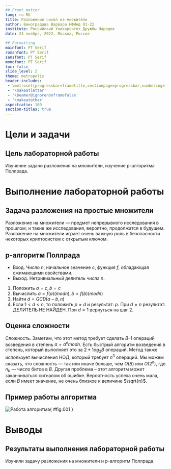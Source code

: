 ```yaml
---
## Front matter
lang: ru-RU
title: Разложение чисел на множители
author: Виноградова Варвара НФИмд 01-22
institute: Российский Университет Дружбы Народов
date: 24 ноября, 2022, Москва, Россия

## Formatting
mainfont: PT Serif
romanfont: PT Serif
sansfont: PT Serif
monofont: PT Serif
toc: false
slide_level: 2
theme: metropolis
header-includes: 
 - \metroset{progressbar=frametitle,sectionpage=progressbar,numbering=fraction}
 - '\makeatletter'
 - '\beamer@ignorenonframefalse'
 - '\makeatother'
aspectratio: 169
section-titles: true
---
```


# Цели и задачи

## Цель лабораторной работы

Изучение задачи разложения на множители, изучение p-алгоритма Поллрада.

# Выполнение лабораторной работы

## Задача разложения на простые множители

Разложение на множители — предмет непрерывного исследования в прошлом; и такие же исследования, вероятно, продолжатся в будущем. Разложение на множители играет очень важную роль в безопасности некоторых криптосистем с открытым ключом.

## p-алгоритм Поллрада

* Вход. Число $n$, начальное значение $c$, функция $f$, обладающая сжимающими свойствами.
* Выход. Нетривиальный делитель числа $n$.

1. Положить $a=c, b=c$
2. Вычислить $a=f(a)(mod n), b=f(b)(mod n)$
3. Найти $d = GCD(a-b, n)$
4. Если $1<d<n$, то положить $p=d$ и результат: $p$. При $d=n$ результат: ДЕЛИТЕЛЬ НЕ НАЙДЕН. При $d=1$ вернуться на шаг 2.


## Оценка сложности

Сложность. Заметим, что этот метод требует сделать $B – 1$ операций возведения в степень $a = a^e mod n$. Есть быстрый алгоритм возведения в степень, который выполняет это за $2*1og_2 B$ операций. Метод также использует вычисления НОД, который требует $n^3$ операций. Мы можем сказать, что сложность — так или иначе больше, чем $O(B)$ или $O(2^n)$, где $n_b$ — число битов в $B$. Другая проблема – этот алгоритм может заканчиваться сигналом об ошибке. Вероятность успеха очень мала, если $B$ имеет значение, не очень близкое к величине $\sqrt{n}$.

## Пример работы алгоритма

![Работа алгоритма](image/0.png){ #fig:001 }

# Выводы

## Результаты выполнения лабораторной работы

Изучили задачу разложения на множители и p-алгоритм Поллрада.